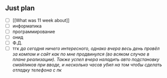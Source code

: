 ## Just plan
- [ ] [[What was 11 week about]]
- [ ] информатика
- [ ] программирование
- [ ] онид
- [ ] Ф.Д.
- [ ] тгк
*да сегодня ничего интересного, однако вчера весь день провёл за компом и сайт как по мне продвинулся (во всяком случае в плане реализации). Также успел вчера наладить авто подстановку смайликов при вводе, и несколько часов убил на том чтобы сделать отладку телефона с пк*
